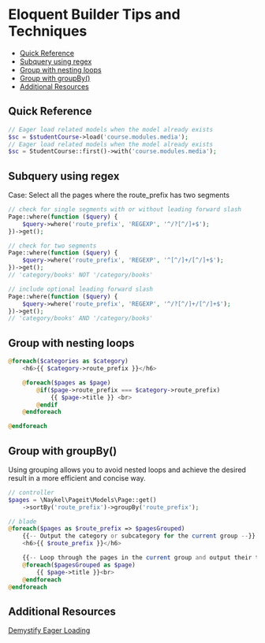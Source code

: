 # Eloquent Builder Tips and Techniques

<!-- TOC -->

- [Quick Reference](#quick-reference)
- [Subquery using regex](#subquery-using-regex)
- [Group with nesting loops](#group-with-nesting-loops)
- [Group with groupBy()](#group-with-groupby)
- [Additional Resources](#additional-resources)

<!-- /TOC -->


## Quick Reference

```php
// Eager load related models when the model already exists
$sc = $studentCourse->load('course.modules.media');
// Eager load related models when the model already exists
$sc = StudentCourse::first()->with('course.modules.media');
```

## Subquery using regex

Case: Select all the pages where the route_prefix has two segments

```php
// check for single segments with or without leading forward slash
Page::where(function ($query) {
    $query->where('route_prefix', 'REGEXP', '^/?[^/]+$');
})->get();

// check for two segments
Page::where(function ($query) {
    $query->where('route_prefix', 'REGEXP', '^[^/]+/[^/]+$');
})->get();
// 'category/books' NOT '/category/books'

// include optional leading forward slash
Page::where(function ($query) {
    $query->where('route_prefix', 'REGEXP', '^/?[^/]+/[^/]+$');
})->get();
// 'category/books' AND '/category/books'
```

## Group with nesting loops

```php
@foreach($categories as $category)
    <h6>{{ $category->route_prefix }}</h6>

    @foreach($pages as $page)
        @if($page->route_prefix === $category->route_prefix)
            {{ $page->title }} <br>
        @endif
    @endforeach

@endforeach
```


## Group with groupBy()

Using grouping allows you to avoid nested loops and achieve the desired result
in a more efficient and concise way.



```php
// controller
$pages = \Naykel\Pageit\Models\Page::get()
    ->sortBy('route_prefix')->groupBy('route_prefix');

// blade
@foreach($pages as $route_prefix => $pagesGrouped)
    {{-- Output the category or subcategory for the current group --}}
    <h6>{{ $route_prefix }}</h6>

    {{-- Loop through the pages in the current group and output their titles --}}
    @foreach($pagesGrouped as $page)
        {{ $page->title }}<br>
    @endforeach
@endforeach
```


## Additional Resources

<a href="/docs/laravel/blogs/demystify-eager-loading" target="blank">Demystify Eager Loading</a>